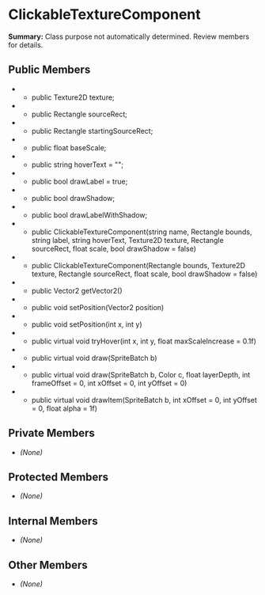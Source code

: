 # ClickableTextureComponent

**Summary:** Class purpose not automatically determined. Review members for details.

## Public Members
- - public Texture2D texture;
- - public Rectangle sourceRect;
- - public Rectangle startingSourceRect;
- - public float baseScale;
- - public string hoverText = "";
- - public bool drawLabel = true;
- - public bool drawShadow;
- - public bool drawLabelWithShadow;
- - public ClickableTextureComponent(string name, Rectangle bounds, string label, string hoverText, Texture2D texture, Rectangle sourceRect, float scale, bool drawShadow = false)
- - public ClickableTextureComponent(Rectangle bounds, Texture2D texture, Rectangle sourceRect, float scale, bool drawShadow = false)
- - public Vector2 getVector2()
- - public void setPosition(Vector2 position)
- - public void setPosition(int x, int y)
- - public virtual void tryHover(int x, int y, float maxScaleIncrease = 0.1f)
- - public virtual void draw(SpriteBatch b)
- - public virtual void draw(SpriteBatch b, Color c, float layerDepth, int frameOffset = 0, int xOffset = 0, int yOffset = 0)
- - public virtual void drawItem(SpriteBatch b, int xOffset = 0, int yOffset = 0, float alpha = 1f)

## Private Members
- *(None)*

## Protected Members
- *(None)*

## Internal Members
- *(None)*

## Other Members
- *(None)*
